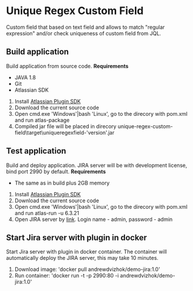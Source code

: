 # Unique Regex Custom Field

Custom field that based on text field and allows to match "regular expression" and/or check uniqueness of custom field from JQL.

## Build application

Build application from source code.
**Requirements**
- JAVA 1.8
- Git
- Atlassian SDK

1. Install [Atlassian Plugin SDK](https://developer.atlassian.com/server/framework/atlassian-sdk/set-up-the-atlassian-plugin-sdk-and-build-a-project/) 
2. Download the current source code
3. Open cmd.exe 'Windows'|bash 'Linux', go to the direcory with pom.xml and run atlas-package
4. Compiled jar file will be placed in direcory unique-regex-custom-field\target\uniqueregexfield-'version'.jar

## Test application

Build and deploy application. JIRA server will be with development license, bind port 2990 by default.
**Requirements**
- The same as in build plus 2GB memory

1. Install [Atlassian Plugin SDK](https://developer.atlassian.com/server/framework/atlassian-sdk/set-up-the-atlassian-plugin-sdk-and-build-a-project/) 
2. Download the current source code
3. Open cmd.exe 'Windows'|bash 'Linux', go to the direcory with pom.xml and run atlas-run -u 6.3.21
4. Open JIRA server by [link](http://localhost:2990/jira/). Login name - admin, password - admin

## Start Jira server with plugin in docker

Start Jira server with plugin in docker container. The container will automatically deploy the JIRA server, this may take 10 minutes.

1. Download image: 'docker pull andrewdvizhok/demo-jira:1.0'
2. Run container: 'docker run -t -p 2990:80 -i andrewdvizhok/demo-jira:1.0'
